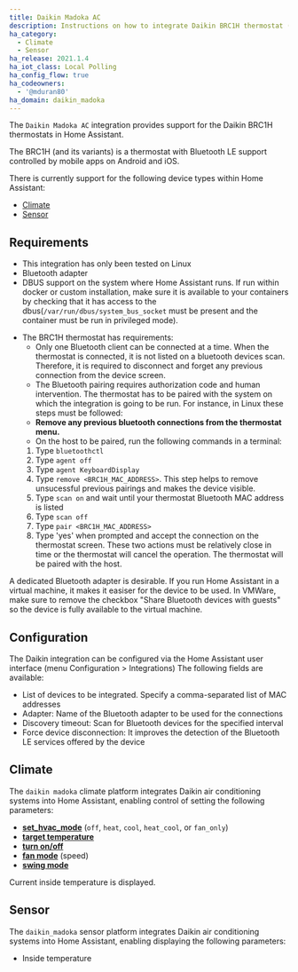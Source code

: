 ```yaml
---
title: Daikin Madoka AC
description: Instructions on how to integrate Daikin BRC1H thermostat (madoka) devices with Home Assistant.
ha_category:
  - Climate
  - Sensor
ha_release: 2021.1.4
ha_iot_class: Local Polling
ha_config_flow: true
ha_codeowners:
  - '@mduran80'
ha_domain: daikin_madoka
---
```


The `Daikin Madoka AC` integration provides support for the Daikin BRC1H thermostats in Home Assistant.

The BRC1H (and its variants) is a thermostat with Bluetooth LE support controlled by mobile apps on Android and iOS.

There is currently support for the following device types within Home Assistant:

- [Climate](#climate)
- [Sensor](#sensor)

## Requirements

- This integration has only been tested on Linux
- Bluetooth adapter
- DBUS support on the system where Home Assistant runs. If run within docker or custom installation, make sure it is available to your containers by checking that it has access to the dbus(`/var/run/dbus/system_bus_socket` must be present and the container must be run in privileged mode). 

<div class='note'>

* The BRC1H thermostat has requirements:
    * Only one Bluetooth client can be connected at a time. When the thermostat is connected, it is not listed on a bluetooth devices scan. Therefore, it is required to disconnect and forget any previous connection from the device screen.
    * The Bluetooth pairing requires authorization code and human intervention. The thermostat has to be paired with the system on which the integration is going to be run. For instance, in Linux these steps must be followed:
    * **Remove any previous bluetooth connections from the thermostat menu.**
    * On the host to be paired, run the following commands in a terminal:
    1. Type `bluetoothctl`
    2. Type `agent off`
    3. Type `agent KeyboardDisplay`
    4. Type `remove <BRC1H_MAC_ADDRESS>`. This step helps to remove unsucessful previous pairings and makes the device visible.
    5. Type `scan on` and wait until your thermostat Bluetooth MAC address is listed
    6. Type `scan off`
    7. Type `pair <BRC1H_MAC_ADDRESS>`
    8. Type 'yes' when prompted and accept the connection on the thermostat screen. These two actions must be relatively close in time or the thermostat will cancel the operation. The thermostat will be paired with the host.
    

A dedicated Bluetooth adapter is desirable. If you run Home Assistant in a virtual machine, it makes it easiser for the device to be used. In VMWare, make sure to remove the checkbox "Share Bluetooth devices with guests" so the device is fully available to the virtual machine.

</div>

## Configuration

The Daikin integration can be configured via the Home Assistant user interface (menu Configuration > Integrations) The following fields are available:

- List of devices to be integrated. Specify a comma-separated list of MAC addresses 
- Adapter: Name of the Bluetooth adapter to be used for the connections
- Discovery timeout: Scan for Bluetooth devices for the specified interval
- Force device disconnection: It improves the detection of the Bluetooth LE services offered by the device

## Climate

The `daikin madoka` climate platform integrates Daikin air conditioning systems into Home Assistant, enabling control of setting the following parameters:

- [**set_hvac_mode**](/integrations/climate/#service-climateset_hvac_mode) (`off`, `heat`, `cool`, `heat_cool`, or `fan_only`)
- [**target temperature**](/integrations/climate#service-climateset_temperature)
- [**turn on/off**](/integrations/climate#service-climateturn_on)
- [**fan mode**](/integrations/climate#service-climateset_fan_mode) (speed)
- [**swing mode**](/integrations/climate#service-climateset_swing_mode)

Current inside temperature is displayed.

## Sensor

The `daikin_madoka` sensor platform integrates Daikin air conditioning systems into Home Assistant, enabling displaying the following parameters:

- Inside temperature



